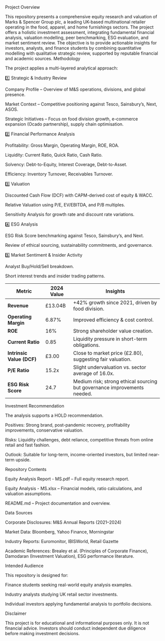 Project Overview

This repository presents a comprehensive equity research and valuation of Marks & Spencer Group plc, a leading UK-based multinational retailer operating in the food, apparel, and home furnishings sectors. The project offers a holistic investment assessment, integrating fundamental financial analysis, valuation modelling, peer benchmarking, ESG evaluation, and market sentiment review. The objective is to provide actionable insights for investors, analysts, and finance students by combining quantitative modelling with qualitative strategic review, supported by reputable financial and academic sources.
Methodology

The project applies a multi-layered analytical approach:

1️⃣ Strategic & Industry Review

Company Profile – Overview of M&S operations, divisions, and global presence.

Market Context – Competitive positioning against Tesco, Sainsbury’s, Next, ASOS.

Strategic Initiatives – Focus on food division growth, e-commerce expansion (Ocado partnership), supply chain optimisation.

2️⃣ Financial Performance Analysis

Profitability: Gross Margin, Operating Margin, ROE, ROA.

Liquidity: Current Ratio, Quick Ratio, Cash Ratio.

Solvency: Debt-to-Equity, Interest Coverage, Debt-to-Asset.

Efficiency: Inventory Turnover, Receivables Turnover.

3️⃣ Valuation

Discounted Cash Flow (DCF) with CAPM-derived cost of equity & WACC.

Relative Valuation using P/E, EV/EBITDA, and P/B multiples.

Sensitivity Analysis for growth rate and discount rate variations.

4️⃣ ESG Analysis

ESG Risk Score benchmarking against Tesco, Sainsbury’s, and Next.

Review of ethical sourcing, sustainability commitments, and governance.

5️⃣ Market Sentiment & Insider Activity

Analyst Buy/Hold/Sell breakdown.

Short interest trends and insider trading patterns.



| Metric                    | 2024 Value | Insights                                                                 |
| ------------------------- | ---------- | ------------------------------------------------------------------------ |
| **Revenue**               | £13.04B    | +42% growth since 2021, driven by food division.                         |
| **Operating Margin**      | 6.87%      | Improved efficiency & cost control.                                      |
| **ROE**                   | 16%        | Strong shareholder value creation.                                       |
| **Current Ratio**         | 0.85       | Liquidity pressure in short-term obligations.                            |
| **Intrinsic Value (DCF)** | £3.00      | Close to market price (£2.80), suggesting fair valuation.                |
| **P/E Ratio**             | 15.2x      | Slight undervaluation vs. sector average of 16.0x.                       |
| **ESG Risk Score**        | 24.7       | Medium risk; strong ethical sourcing but governance improvements needed. |


Investment Recommendation

The analysis supports a HOLD recommendation.

Positives: Strong brand, post-pandemic recovery, profitability improvements, conservative valuation.

Risks: Liquidity challenges, debt reliance, competitive threats from online retail and fast fashion.

Outlook: Suitable for long-term, income-oriented investors, but limited near-term upside.

Repository Contents

Equity Analysis Report - MS.pdf – Full equity research report.

Equity Analysis - MS.xlsx – Financial models, ratio calculations, and valuation assumptions.

README.md – Project documentation and overview.

 Data Sources

Corporate Disclosures: M&S Annual Reports (2021–2024)

Market Data: Bloomberg, Yahoo Finance, Morningstar

Industry Reports: Euromonitor, IBISWorld, Retail Gazette

Academic References: Brealey et al. (Principles of Corporate Finance), Damodaran (Investment Valuation), ESG performance literature.

Intended Audience

This repository is designed for:

Finance students seeking real-world equity analysis examples.

Industry analysts studying UK retail sector investments.

Individual investors applying fundamental analysis to portfolio decisions.

Disclaimer

This project is for educational and informational purposes only. It is not financial advice. Investors should conduct independent due diligence before making investment decisions.
